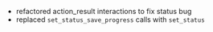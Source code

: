 * refactored action_result interactions to fix status bug
* replaced `set_status_save_progress` calls with `set_status`